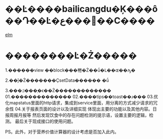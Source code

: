 # ��Ŀ����bailicangdu�Ķ���ô��Դ��Ŀ�ع���΢��С����

[elm](http://elm.cangdu.org/)


# ��������Ŀ�Ż�����



1.������view ��block���棬�Ż��ṹ�Լ��ɶ��ԡ�



2.��ǰ�Ż�������ҪsetData������
�ṹ

3.���ݿ���ָ�ϵ��Ż�������������
01.��������������
02.����tips��toast��ɹ���
03.优化mapstatus里面的http请求，集成到service里面，用分离的方式减少请求的冗余性
04.关于报表页面的设计以及详细实现
体现出主要的功能以及其他内容。日报周报月报等
然后发现饮食中的存在问题检测的提示语，设置主要的逻辑，检测。
最后关于现成接口的使用问题。

PS。此外，对于营养价值计算器的设计考虑是否加入此内。
